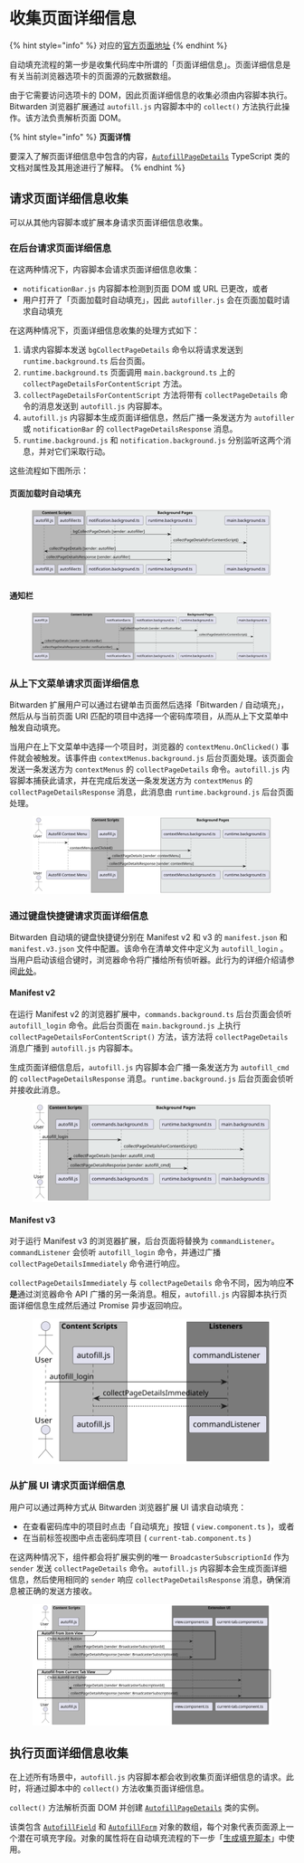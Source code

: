 # 收集页面详细信息

{% hint style="info" %}
对应的[官方页面地址](https://contributing.bitwarden.com/architecture/deep-dives/autofill/collecting-page-details)
{% endhint %}

自动填充流程的第一步是收集代码库中所谓的「页面详细信息」。页面详细信息是有关当前浏览器选项卡的页面源的元数据数组。

由于它需要访问选项卡的 DOM，因此页面详细信息的收集必须由内容脚本执行。 Bitwarden 浏览器扩展通过 `autofill.js` 内容脚本中的 `collect()` 方法执行此操作。该方法负责解析页面 DOM。

{% hint style="info" %}
**页面详情**

要深入了解页面详细信息中包含的内容，[`AutofillPageDetails`](https://github.com/bitwarden/clients/blob/master/apps/browser/src/autofill/models/autofill-page-details.ts) TypeScript 类的文档对属性及其用途进行了解释。
{% endhint %}

## 请求页面详细信息收集 <a href="#requesting-page-detail-collection" id="requesting-page-detail-collection"></a>

可以从其他内容脚本或扩展本身请求页面详细信息收集。

### 在后台请求页面详细信息 <a href="#requesting-page-details-in-the-background" id="requesting-page-details-in-the-background"></a>

在这两种情况下，内容脚本会请求页面详细信息收集：

* `notificationBar.js` 内容脚本检测到页面 DOM 或 URL 已更改，或者
* 用户打开了「页面加载时自动填充」，因此 `autofiller.js` 会在页面加载时请求自动填充

在这两种情况下，页面详细信息收集的处理方式如下：

1. 请求内容脚本发送 `bgCollectPageDetails` 命令以将请求发送到 `runtime.background.ts` 后台页面。
2. `runtime.background.ts` 页面调用 `main.background.ts` 上的 `collectPageDetailsForContentScript` 方法。
3. `collectPageDetailsForContentScript` 方法将带有 `collectPageDetails` 命令的消息发送到 `autofill.js` 内容脚本。
4. `autofill.js` 内容脚本生成页面详细信息，然后广播一条发送方为 `autofiller` 或 `notificationBar` 的 `collectPageDetailsResponse` 消息。
5. `runtime.background.js` 和 `notification.background.js` 分别监听这两个消息，并对它们采取行动。

这些流程如下图所示：

#### 页面加载时自动填充 <a href="#autofill-on-page-load" id="autofill-on-page-load"></a>

<div align="left">

<figure><img src="../../../.gitbook/assets/Autofill-on-Page-Load.svg" alt=""><figcaption></figcaption></figure>

</div>

#### 通知栏 <a href="#notification-bar" id="notification-bar"></a>

<div align="left">

<figure><img src="../../../.gitbook/assets/Notification-Bar.svg" alt=""><figcaption></figcaption></figure>

</div>

### 从上下文菜单请求页面详细信息 <a href="#requesting-page-details-from-context-menu" id="requesting-page-details-from-context-menu"></a>

Bitwarden 扩展用户可以通过右键单击页面然后选择「Bitwarden / 自动填充」，然后从与当前页面 URI 匹配的项目中选择一个密码库项目，从而从上下文菜单中触发自动填充。

当用户在上下文菜单中选择一个项目时，浏览器的 `contextMenu.OnClicked()` 事件就会被触发。该事件由 `contextMenus.background.js` 后台页面处理。该页面会发送一条发送方为 `contextMenus` 的 `collectPageDetails` 命令。`autofill.js` 内容脚本捕获此请求，并在完成后发送一条发发送方为 `contextMenus` 的 `collectPageDetailsResponse` 消息，此消息由 `runtime.background.js` 后台页面处理。

<div align="left">

<figure><img src="../../../.gitbook/assets/Requesting-page-details-from-context-menu.svg" alt=""><figcaption></figcaption></figure>

</div>

### 通过键盘快捷键请求页面详细信息 <a href="#requesting-page-details-on-keyboard-shortcut" id="requesting-page-details-on-keyboard-shortcut"></a>

Bitwarden 自动填的键盘快捷键分别在 Manifest v2 和 v3 的 `manifest.json` 和 `manifest.v3.json` 文件中配置。该命令在清单文件中定义为 `autofill_login` 。当用户启动该组合键时，浏览器命令将广播给所有侦听器。此行为的详细介绍请参阅[此处](https://developer.mozilla.org/en-US/docs/Mozilla/Add-ons/WebExtensions/manifest.json/commands)。

#### **Manifest v2** <a href="#manifest-v2" id="manifest-v2"></a>

在运行 Manifest v2 的浏览器扩展中，`commands.background.ts` 后台页面会侦听 `autofill_login` 命令。此后台页面在 `main.background.js` 上执行 `collectPageDetailsForContentScript()` 方法，该方法将 `collectPageDetails` 消息广播到 `autofill.js` 内容脚本。

生成页面详细信息后，`autofill.js` 内容脚本会广播一条发送方为 `autofill_cmd` 的 `collectPageDetailsResponse` 消息。`runtime.background.js` 后台页面会侦听并接收此消息。

<div align="left">

<figure><img src="../../../.gitbook/assets/Manifest-v2.svg" alt=""><figcaption></figcaption></figure>

</div>

#### **Manifest v3** <a href="#manifest-v3" id="manifest-v3"></a>

对于运行 Manifest v3 的浏览器扩展，后台页面将替换为 `commandListener`。`commandListener` 会侦听 `autofill_login` 命令，并通过广播 `collectPageDetailsImmediately` 命令进行响应。

`collectPageDetailsImmediately` 与 `collectPageDetails` 命令不同，因为响应**不是**通过浏览器命令 API 广播的另一条消息。相反，`autofill.js` 内容脚本执行页面详细信息生成然后通过 Promise 异步返回响应。

<div align="left">

<figure><img src="../../../.gitbook/assets/Manifest-v3.svg" alt=""><figcaption></figcaption></figure>

</div>

### 从扩展 UI 请求页面详细信息 <a href="#requesting-page-details-from-the-extension-ui" id="requesting-page-details-from-the-extension-ui"></a>

用户可以通过两种方式从 Bitwarden 浏览器扩展 UI 请求自动填充：

* 在查看密码库中的项目时点击「自动填充」按钮 ( `view.component.ts` )，或者
* 在当前标签视图中点击密码库项目 ( `current-tab.component.ts` )

在这两种情况下，组件都会将扩展实例的唯一 `BroadcasterSubscriptionId` 作为 `sender` 发送 `collectPageDetails` 命令。`autofill.js` 内容脚本会生成页面详细信息，然后使用相同的 `sender` 响应 `collectPageDetailsResponse` 消息，确保消息被正确的发送方接收。

<div align="left">

<figure><img src="../../../.gitbook/assets/Requesting-page-details-from-the-extension-UI.svg" alt=""><figcaption></figcaption></figure>

</div>

## 执行页面详细信息收集 <a href="#performing-the-collection-of-the-page-details" id="performing-the-collection-of-the-page-details"></a>

在上述所有场景中，`autofill.js` 内容脚本都会收到收集页面详细信息的请求。此时，将通过脚本中的 `collect()` 方法收集页面详细信息。

`collect()` 方法解析页面 DOM 并创建 [`AutofillPageDetails`](https://github.com/bitwarden/clients/blob/master/apps/browser/src/autofill/models/autofill-page-details.ts) 类的实例。

该类包含 [`AutofillField`](https://github.com/bitwarden/clients/blob/master/apps/browser/src/autofill/models/autofill-field.ts) 和 [`AutofillForm`](https://github.com/bitwarden/clients/blob/master/apps/browser/src/autofill/models/autofill-form.ts) 对象的数组，每个对象代表页面源上一个潜在可填充字段。对象的属性将在自动填充流程的下一步「[生成填充脚本](generating-fill-scripts.md#generating-the-fill-script)」中使用。
